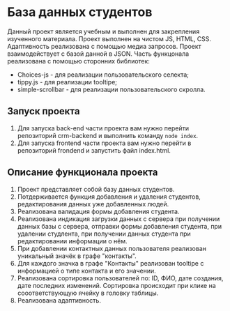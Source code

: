 # База данных студентов
Данный проект является учебным и выполнен для закрепления изученного материала.
Проект выполнен на чистом JS, HTML, CSS. Адаптивность реализована с помощью медиа запросов. Проект взаимодействует с базой данной в JSON. Часть функцонала реализована с помощью сторонних библиотек:
 * Choices-js - для реализации пользовательского селекта;
 * tippy.js - для реализации tooltipe;
 * simple-scrollbar - для реализации пользовательского скролла.

## Запуск проекта
1. Для запуска back-end части проекта вам нужно перейти репозиторий crm-backend и выполнить команду `node index`.
2. Для запуска frontend части проекта вам нужно перейти в репозиторий frondend и запустить файл index.html.

## Описание функционала проекта
1. Проект представляет собой базу данных студентов.
2. Потдерживается функция добавления и удаления студентов, редактирования данных уже добавленных людей. 
3. Реализована валидация формы добавления студента.
4. Реализована индикация загрузки данных с сервера при получении данных базы с сервера, отправки формы добавления студента, при удалении студлента, при получении данных студента при редактировании информации о нём.
5. При добавлении контактных данных пользователя реализован уникальный значёк в графе "контакты".
6. Для каждого значка в графе "Контакты" реализован tooltipe с информацией о типе контакта и его значении.
7. Реализована сортировка пользователей по: ID, ФИО, дате создания, дате последних изменений. Сортировка происходит при клике на сооответствующую ячейку в головку таблицы. 
8. Реализована адаптивность. 
